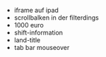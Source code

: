- iframe auf ipad
- scrollbalken in der filterdings
- 1000 euro
- shift-information
- land-title
- tab bar mouseover
